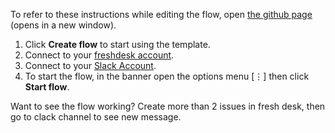 To refer to these instructions while editing the flow, open [the github page](https://github.com/ot4i/app-connect-templates/blob/master/resources/Report%20FreshDesk%20ticket%20count%20every%2030%20mins%20via%20Slack.yaml
) (opens in a new window).

1. Click **Create flow** to start using the template.
2. Connect to your [freshdesk account](https://www.ibm.com/docs/en/app-connect/containers_cd?topic=apps-freshdesk#index__connect).
3. Connect to your [Slack Account](https://www.ibm.com/docs/en/app-connect/cloud?topic=slack-connecting-from-app-connect-cloud).
4. To start the flow, in the banner open the options menu [&#8942;] then click **Start flow**.

Want to see the flow working? Create more than 2 issues in fresh desk, then go to clack channel to see new message.
